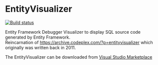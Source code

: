 # EntityVisualizer

[![Build status](https://ci.appveyor.com/api/projects/status/aaxmcukp61mmq8va?svg=true)](https://ci.appveyor.com/project/kpol/entityvisualizer)

Entity Framework Debugger Visualizer to display SQL source code generated by Entity Framework.  
Reincarnation of https://archive.codeplex.com/?p=entityvisualizer which originally was written back in 2011.


The EntityVisualizer can be downloaded from [Visual Studio Marketplace](https://marketplace.visualstudio.com/items?itemName=KirillPolishchuk.EntityVisualizer)
